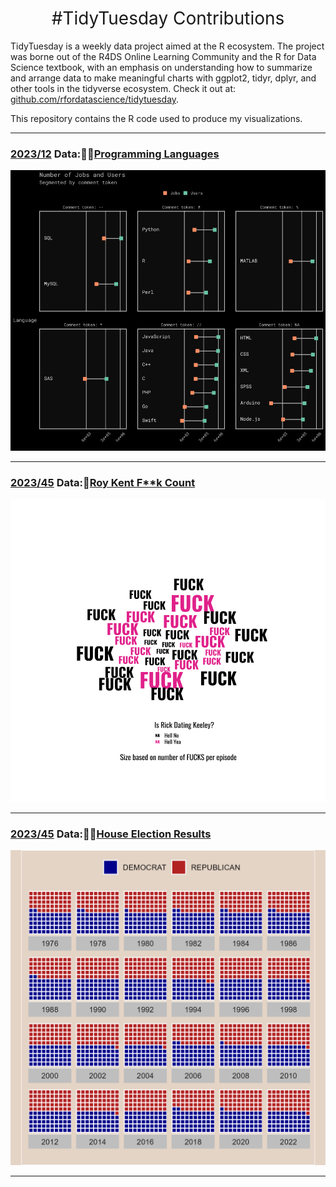 <h1 style="font-weight:normal" align="center">
  &nbsp;#TidyTuesday Contributions&nbsp;
</h1>


TidyTuesday is a weekly data project aimed at the R ecosystem. The project was borne out of the R4DS Online Learning Community and the R for Data Science textbook, with an emphasis on understanding how to summarize and arrange data to make meaningful charts with ggplot2, tidyr, dplyr, and other tools in the tidyverse ecosystem. Check it out at: [github.com/rfordatascience/tidytuesday](https://github.com/rfordatascience/tidytuesday/blob/master/README.md). 

This repository contains the R code used to produce my visualizations.

***

### [2023/12](https://github.com/ZahlenZ/tidytuesday/blob/main/2023/2023-03-21) Data:👩‍💻[Programming Languages](https://github.com/rfordatascience/tidytuesday/blob/master/data/2023/2023-03-21/readme.md)

![./2023/2023-03-21/languages.png](https://github.com/ZahlenZ/tidytuesday/blob/main/2023/2023-03-21/languages.png)

***

### [2023/45](https://github.com/ZahlenZ/tidytuesday/tree/main/2023/2023-09-26) Data:🤬[Roy Kent F**k Count](https://github.com/rfordatascience/tidytuesday/blob/master/data/2023/2023-09-26/readme.md)

![./2023/2023-09-26/fuck.png](https://github.com/ZahlenZ/tidytuesday/blob/main/2023/2023-09-26/fuck.png)

***

### [2023/45](https://github.com/ZahlenZ/tidytuesday/tree/main/2023/2023-11-07)  Data:🙋‍♀️[House Election Results](https://github.com/rfordatascience/tidytuesday/blob/master/data/2023/2023-11-07/readme.md)

![./2023/2023-11-07/house_election.png](https://github.com/ZahlenZ/tidytuesday/blob/main/2023/2023-11-07/house_election.png)

***

